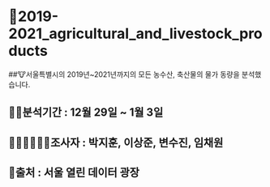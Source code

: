 # 🐄2019-2021_agricultural_and_livestock_products
##🐮서울특별시의 2019년~2021년까지의 모든 농수산, 축산물의 물가 동량을 분석했습니다.

## 🐱‍🏍분석기간 : 12월 29일 ~ 1월 3일
## 👨‍👩‍👦‍👦👨‍👩조사자 : 박지훈, 이상준, 변수진, 임채원
## 🐣출처 : 서울 열린 데이터 광장
